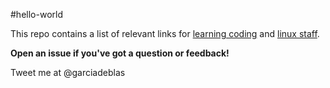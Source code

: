 #hello-world

This repo contains a list of relevant links for [learning coding](learning-coding.md) and [linux staff](linux-faq.md).

**Open an issue if you've got a question or feedback!**

Tweet me at @garciadeblas
